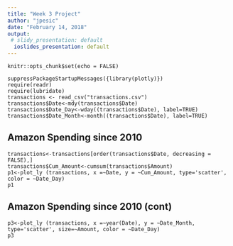 ```yaml
---
title: "Week 3 Project"
author: "jpesic"
date: "February 14, 2018"
output:
 # slidy_presentation: default
  ioslides_presentation: default
---
```


```{r setup, include=FALSE}
knitr::opts_chunk$set(echo = FALSE)
```


```{r plot, echo=FALSE, warning=FALSE,message=FALSE}
suppressPackageStartupMessages({library(plotly)})
require(readr)
require(lubridate)
transactions <- read_csv("transactions.csv")
transactions$Date<-mdy(transactions$Date)
transactions$Date_Day<-wday((transactions$Date), label=TRUE)
transactions$Date_Month<-month((transactions$Date), label=TRUE)

```
## Amazon Spending since 2010


```{r plot_1, echo=FALSE, message=FALSE, warning=FALSE}
transactions<-transactions[order(transactions$Date, decreasing = FALSE),]
transactions$Cum_Amount<-cumsum(transactions$Amount)
p1<-plot_ly (transactions, x =~Date, y = ~Cum_Amount, type='scatter', color = ~Date_Day)
p1

```

## Amazon Spending since 2010 (cont)


```{r plot_2, echo=FALSE, message=FALSE, warning=FALSE}
p3<-plot_ly (transactions, x =~year(Date), y = ~Date_Month, type='scatter', size=~Amount, color = ~Date_Day)
p3

```


